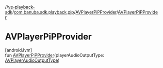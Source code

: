 //[ve-playback-sdk](../../../index.md)/[com.banuba.sdk.playback.pip](../index.md)/[AVPlayerPiPProvider](index.md)/[AVPlayerPiPProvider](-a-v-player-pi-p-provider.md)

# AVPlayerPiPProvider

[androidJvm]\
fun [AVPlayerPiPProvider](-a-v-player-pi-p-provider.md)(playerAudioOutputType: [AVPlayerAudioOutputType](../../com.banuba.sdk.playback.internal.avplayer.audio/-a-v-player-audio-output-type/index.md))
